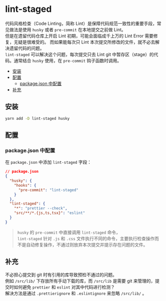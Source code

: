 # lint-staged

代码风格检查（Code Linting，简称 Lint）是保障代码规范一致性的重要手段，常见做法是使用 `husky` 或者 `pre-commit` 在本地提交之前做 Lint。  
但是在遗留代码仓库上开启 Lint 初期，可能会面临成千上万的 Lint Error 需要修复，无疑是很难受的。 而如果能每次只 Lint 本次提交所修改的文件，就不必去解决遗留代码的问题。  
`lint-staged` 可以解决这个问题，每次提交只去 Lint git 中暂存区（stage）的代码。通常结合 `husky` 使用，在 `pre-commit` 钩子函数时调用。

- [安装](#安装)
- [配置](#配置)
  - [package.json 中配置](#packagejson中配置)
- [补充](#补充)

## 安装

```sh
yarn add -D lint-staged husky
```

## 配置

### package.json 中配置

在 `package.json` 中添加 `lint-staged` 字段：

```json
// package.json
{
  "husky": {
    "hooks": {
      "pre-commit": "lint-staged"
    }
  },
  "lint-staged": {
    "*": "prettier --check",
    "src/**/*.{js,ts,tsx}": "eslint"
  }
}
```

> `husky` 的 `pre-commit` 中直接调用 `lint-staged` 命令，  
> `lint-staged` 针对 `.js` 和 `.css` 文件执行不同的命令，主要执行检查操作而不是自动修复操作，不通过则放弃本次提交并提示存在问题的文件。

## 补充

不必担心提交到 git 时有引用的库导致预检不通过的问题。  
例如 `/src/lib/` 下存放所有手动下载的库，而 `/src/lib` 是需要 git 来管理的，提交时如何避免 `prettier` 和 `eslint` 对其中代码进行检测？  
解决方法是通过 `.prettierignore` 和 `.eslintignore` 来忽略 `/src/lib/` 。
